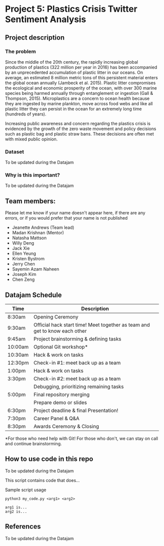 # Project 5: Plastics Crisis Twitter Sentiment Analysis

## Project description

### The problem
Since the middle of the 20th century, the rapidly increasing global production of plastics (322 million per year in 2016) has been accompanied by an unprecedented accumulation of plastic litter in our oceans. On average, an estimated 8 million metric tons of this persistent material enters the global ocean annually (Jambeck et al. 2015). Plastic litter compromises the ecological and economic prosperity of the ocean, with over 300 marine species being harmed annually through entanglement or ingestion (Gall & Thompson, 2015). Microplastics are a concern to ocean health because they are ingested by marine plankton, move across food webs and like all plastic litter they can persist in the ocean for an extremely long time (hundreds of years).

Increasing public awareness and concern regarding the plastics crisis is evidenced by the growth of the zero waste movement and policy decisions such as plastic bag and plastic straw bans. These decisions are often met with mixed public opinion.

### Dataset
To be updated during the Datajam

### Why is this important?
To be updated during the Datajam

## Team members:
Please let me know if your name doesn't appear here, if there are any errors, or if you would prefer that your name is not published
* Jeanette Andrews (Team lead)
* Madan Krishnan (Mentor)
* Natasha Mattson
* Willy Deng
* Jack Xie
* Ellen Yeung
* Kristen Bystrom
* Jerry Chen
* Sayemin Azam Naheen
* Joseph Kim
* Chen Zeng

## Datajam Schedule
| Time | Description |
| --- | --- |
| 8:30am | Opening Ceremony |
| 9:30am | Official hack start time! Meet together as team and get to know each other|
| 9:45am | Project brainstorming & defining tasks |
| 10:00am | Optional Git workshop*|
| 10:30am | Hack & work on tasks |
| 12:30pm | Check-in #1: meet back up as a team |
| 1:00pm | Hack & work on tasks |
| 3:30pm | Check-in #2: meet back up as a team |
| | Debugging, prioritizing remaining tasks |
| 5:00pm | Final repository merging |
| | Prepare demo or slides |
| 6:30pm | Project deadline & final Presentation! |
| 7:30pm | Career Panel & Q&A |
| 8:30pm | Awards Ceremony & Closing |


*For those who need help with Git! For those who don't, we can stay on call and continue brainstorming.

## How to use code in this repo
To be updated during the Datajam

This script contains code that does...

Sample script usage

    python3 my_code.py <arg1> <arg2>
    
    arg1 is...
    arg2 is...
    
## References 
To be updated during the Datajam
